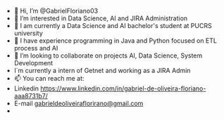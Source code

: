 - 👋 Hi, I’m @GabrielFloriano03
- 👀 I’m interested in Data Science, AI and JIRA Administration
- 📝 I am currently a Data Science and AI bachelor's student at PUCRS university
- 🌱 I have experience programming in Java and Python focused on ETL process and AI
- 💞️ I’m looking to collaborate on projects AI, Data Science, System Development
- I´m currently a intern of Getnet and working as a JIRA Admin
- 📫 You can reach me at: 
- Linkedin https://www.linkedin.com/in/gabriel-de-oliveira-floriano-aaa8731b7/
- E-mail gabrieldeoliveiraflorirano@gmail.com
- 
<!---
GabrielFloriano03/GabrielFloriano03 is a ✨ special ✨ repository because its `README.md` (this file) appears on your GitHub profile.
You can click the Preview link to take a look at your changes.
--->
